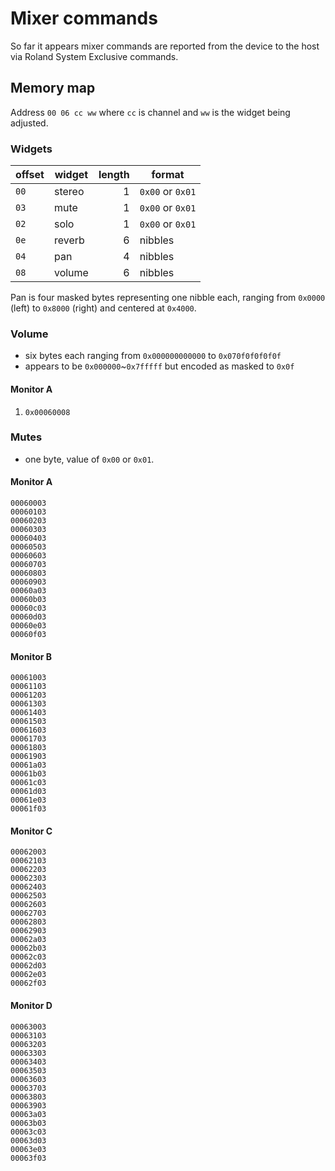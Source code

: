 # Mixer commands

So far it appears mixer commands are reported from the device to the host via Roland System Exclusive commands.

## Memory map

Address `00 06 cc ww` where `cc` is channel and `ww` is the widget being adjusted.

### Widgets

| offset | widget | length | format           |
| ------ | ------ | -----: | ---------------- |
| `00`   | stereo | 1      | `0x00` or `0x01` |
| `03`   | mute   | 1      | `0x00` or `0x01` |
| `02`   | solo   | 1      | `0x00` or `0x01` |
| `0e`   | reverb | 6      | nibbles          |
| `04`   | pan    | 4      | nibbles          |
| `08`   | volume | 6      | nibbles          |

Pan is four masked bytes representing one nibble each, ranging from `0x0000` (left) to `0x8000` (right) and centered at `0x4000`.

### Volume

- six bytes each ranging from `0x000000000000` to `0x070f0f0f0f0f`
- appears to be `0x000000`~`0x7fffff` but encoded as masked to `0x0f`

#### Monitor A

1. `0x00060008`

### Mutes

- one byte, value of `0x00` or `0x01`.

#### Monitor A

```
00060003
00060103
00060203
00060303
00060403
00060503
00060603
00060703
00060803
00060903
00060a03
00060b03
00060c03
00060d03
00060e03
00060f03
```

#### Monitor B

```
00061003
00061103
00061203
00061303
00061403
00061503
00061603
00061703
00061803
00061903
00061a03
00061b03
00061c03
00061d03
00061e03
00061f03
```

#### Monitor C

```
00062003
00062103
00062203
00062303
00062403
00062503
00062603
00062703
00062803
00062903
00062a03
00062b03
00062c03
00062d03
00062e03
00062f03
```

#### Monitor D

```
00063003
00063103
00063203
00063303
00063403
00063503
00063603
00063703
00063803
00063903
00063a03
00063b03
00063c03
00063d03
00063e03
00063f03
```
